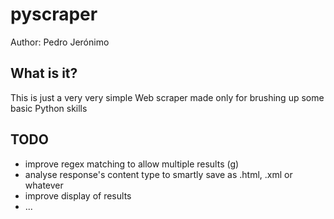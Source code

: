 pyscraper
========================================================================================================
Author: Pedro Jerónimo

What is it?
-----------
This is just a very very simple Web scraper made only for brushing up some basic Python skills

TODO
-----------
- improve regex matching to allow multiple results (g)
- analyse response's content type to smartly save as .html, .xml or whatever
- improve display of results
- ...